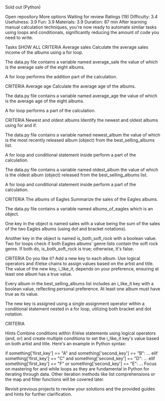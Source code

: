 Sold out (Python)

Open repository
More options
Waiting for review
Ratings (19)
Difficulty:
3.4
Usefulness:
3.9
Fun:
3.9
Materials:
3.9
Duration:
 87 min
After learning manual calculation techniques, you're now ready to automate similar tasks using loops and conditionals, significantly reducing the amount of code you need to write.

Tasks
SHOW ALL CRITERIA
Average sales
Calculate the average sales income of the albums using a for loop.

The data.py file contains a variable named average_sale the value of which is the average sale of the eight albums.

A for loop performs the addition part of the calculation.

CRITERIA
Average age
Calculate the average age of the albums.

The data.py file contains a variable named average_age the value of which is the average age of the eight albums.

A for loop performs a part of the calculation.

CRITERIA
Newest and oldest albums
Identify the newest and oldest albums using for and if.

The data.py file contains a variable named newest_album the value of which is the most recently released album (object) from the best_selling_albums list.

A for loop and conditional statement inside perform a part of the calculation.

The data.py file contains a variable named oldest_album the value of which is the oldest album (object) released from the best_selling_albums list.

A for loop and conditional statement inside perform a part of the calculation.

CRITERIA
The albums of Eagles
Summarize the sales of the Eagles albums.

The data.py file contains a variable named albums_of_eagles which is an object.

One key in the object is named sales with a value being the sum of the sales of the two Eagles albums (using dot and bracket notations).

Another key in the object is named is_both_soft_rock with a boolean value. Two for loops check if both Eagles albums' genre lists contain the soft rock genre. If both do, is_both_soft_rock is true; otherwise, it's false.

CRITERIA
Do you like it?
Add a new key to each album. Use logical operators and if/else chains to assign values based on the artist and title. The value of the new key, i_like_it, depends on your preference, ensuring at least one album has a true value.

Every album in the best_selling_albums list includes an i_like_it key with a boolean value, reflecting personal preference. At least one album must have true as its value.

The new key is assigned using a single assignment operator within a conditional statement nested in a for loop, utilizing both bracket and dot notation.

CRITERIA


Hints
Combine conditions within if/else statements using logical operators (and, or) and create multiple conditions to set the i_like_it key's value based on both artist and title. Here's an example in Python syntax:

if something['first_key'] == "A" and something['second_key'] == "B":
    ...
elif something['first_key'] == "C" and something['second_key'] == "D":
    ...
elif something['first_key'] == "F" or something['second_key'] == "E":
    ...
Focus on mastering for and while loops as they are fundamental in Python for iterating through data. Other iteration methods like list comprehensions or the map and filter functions will be covered later.

Revisit previous projects to review your solutions and the provided guides and hints for further clarification.

